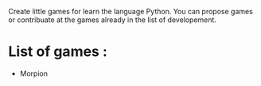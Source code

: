 Create little games for learn the language Python. You can propose games or contribuate at the games already in the list of developement.

# List of games :
- Morpion
